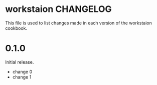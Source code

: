 # workstaion CHANGELOG

This file is used to list changes made in each version of the workstaion cookbook.

# 0.1.0

Initial release.

- change 0
- change 1

